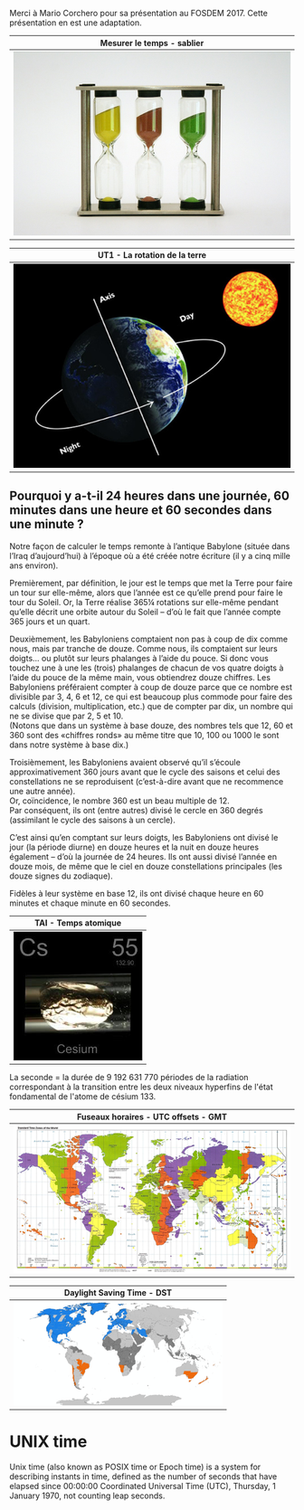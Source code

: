 Merci à Mario Corchero pour sa présentation au FOSDEM 2017. 
Cette présentation en est une adaptation.



| Mesurer le temps - sablier |
|:----------------:|
| ![sablier](img/sablier.jpg "sablier") |



| UT1 - La rotation de la terre |
|:----------------:|
| ![rotation terrestre](img/ut1.png "rotation terrestre") |


## Pourquoi y a-t-il 24 heures dans une journée, 60 minutes dans une heure et 60 secondes dans une minute ?

Notre façon de calculer le temps remonte à l’antique Babylone 
(située dans l’Iraq d’aujourd’hui) à l’époque où a été créée notre écriture 
(il y a cinq mille ans environ).

Premièrement, par définition, le jour est le temps que met la Terre pour faire 
un tour sur elle-même, alors que l’année est ce qu’elle prend pour faire le tour 
du Soleil.  Or, la Terre réalise 365¼ rotations sur elle-même pendant qu’elle 
décrit une orbite autour du Soleil – d’où le fait que l’année compte 365 jours et un quart.

Deuxièmement, les Babyloniens comptaient non pas à coup de dix comme nous, 
mais par tranche de douze.  Comme nous, ils comptaient sur leurs doigts... 
ou plutôt sur leurs phalanges à l’aide du pouce.  Si donc vous touchez une à 
une les (trois) phalanges de chacun de vos quatre doigts à l’aide du pouce de 
la même main, vous obtiendrez douze chiffres. Les Babyloniens préféraient 
compter à coup de douze parce que ce nombre est divisible par 3, 4, 6 et 12, 
ce qui est beaucoup plus commode pour faire des calculs (division, multiplication, etc.) 
que de compter par dix, un nombre qui ne se divise que par 2, 5 et 10.  
(Notons que dans un système à base douze, des nombres tels que 12, 60 et 360 
sont des «chiffres ronds» au même titre que 10, 100 ou 1000 le sont dans notre système à base dix.) 

Troisièmement, les Babyloniens avaient observé qu’il s’écoule approximativement 
360 jours avant que le cycle des saisons et celui des constellations ne se 
reproduisent (c’est-à-dire avant que ne recommence une autre année).  
Or, coïncidence, le nombre 360 est un beau multiple de 12.  
Par conséquent, ils ont (entre autres) divisé le cercle en 360 degrés 
(assimilant le cycle des saisons à un cercle).

C’est ainsi qu’en comptant sur leurs doigts, les Babyloniens ont divisé le jour 
(la période diurne) en douze heures et la nuit en douze heures également – 
d’où la journée de 24 heures.  Ils ont aussi divisé l’année en douze mois, 
de même que le ciel en douze constellations principales (les douze signes du zodiaque).

Fidèles à leur système en base 12, ils ont divisé chaque heure en 60 minutes et 
chaque minute en 60 secondes. 



| TAI - Temps atomique |
|:----------------:|
| ![temps atomique](img/temps_atomique.png "temps atomique") |

La seconde = la durée de 9 192 631 770 périodes de la radiation correspondant à 
la transition entre les deux niveaux hyperfins de l'état fondamental de l'atome de césium 133.



| Fuseaux horaires - UTC offsets - GMT |
|:----------------:|
| ![fuseaux horaires](img/fuseaux_horaires.resized.png "fuseaux horaires") |



| Daylight Saving Time - DST |
|:----------------:|
| ![DST](img/DST_Countries_Map.png "DST") |



# UNIX time

Unix time (also known as POSIX time or Epoch time) is a system for describing instants in time, 
defined as the number of seconds that have elapsed since 00:00:00 Coordinated Universal Time (UTC), 
Thursday, 1 January 1970, not counting leap seconds.
